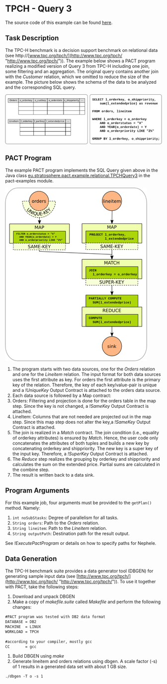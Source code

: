 TPCH - Query 3
==============

The source code of this example can be found
[here](https://github.com/dimalabs/ozone/blob/master/pact/pact-examples/src/main/java/eu/stratosphere/pact/example/relational/TPCHQuery3.java "https://github.com/dimalabs/ozone/blob/master/pact/pact-examples/src/main/java/eu/stratosphere/pact/example/relational/TPCHQuery3.java").

Task Description
----------------

The TPC-H benchmark is a decision support benchmark on relational data
(see
http://[www.tpc.org/tpch/](http://www.tpc.org/tpch/ "http://www.tpc.org/tpch/")).
The example below shows a PACT program realizing a modified version of
Query 3 from TPC-H including one join, some filtering and an
aggregation. The original query contains another join with the
*Customer* relation, which we omitted to reduce the size of the example.
The picture below shows the schema of the data to be analyzed and the
corresponding SQL query.

[![](media/wiki/tpch3_taskdescription.2.png)](/Users/asteriosk/Downloads/dokuwiki/bin/lib/exe/detail.php?id=&media=tpch3_taskdescription.2.png "tpch3_taskdescription.2.png")

PACT Program
------------

The example PACT program implements the SQL Query given above in the
Java class
[eu.stratosphere.pact.example.relational.TPCHQuery3](https://github.com/dimalabs/ozone/blob/master/pact/pact-examples/src/main/java/eu/stratosphere/pact/example/relational/TPCHQuery3.java "https://github.com/dimalabs/ozone/blob/master/pact/pact-examples/src/main/java/eu/stratosphere/pact/example/relational/TPCHQuery3.java")
in the pact-examples module.

[![](media/wiki/tpch3_pactprogram.2.png)](media/wiki/tpch3_pactprogram.2.png "tpch3_pactprogram.2.png")

1.  The program starts with two data sources, one for the *Orders*
    relation and one for the *Lineitem* relation. The input format for
    both data sources uses the first attribute as key. For orders the
    first attribute is the primary key of the relation. Therefore, the
    key of each key/value-pair is unique and a *!UniqueKey* Output
    Contract is attached to the orders data source.
2.  Each data source is followed by a Map contract:
3.  Orders: Filtering and projection is done for the orders table in the
    map step. Since the key is not changed, a *!SameKey* Output Contract
    is attached.
4.  LineItem: Columns that are not needed are projected out in the map
    step. Since this map step does not alter the key,a *!SameKey* Output
    Contract is attached.
5.  The join is realized in a *Match* contract. The join condition
    (i.e., equality of orderkey attributes) is ensured by *Match*.
    Hence, the user code only concatenates the attributes of both tuples
    and builds a new key by concatenating orderkey and shippriority. The
    new key is a super key of the input key. Therefore, a *!SuperKey*
    Output Contract is attached.
6.  The *Reduce* step realizes the grouping by orderkey and shippriority
    and calculates the sum on the extended price. Partial sums are
    calculated in the combine step.
7.  The result is written back to a data sink.

Program Arguments
-----------------

For this example job, four arguments must be provided to the `getPlan()`
method. Namely:

1.  `int noSubStasks`: Degree of parallelism for all tasks.
2.  `String orders`: Path to the *Orders* relation.
3.  `String lineitem`: Path to the *Lineitem* relation.
4.  `String outputPath`: Destination path for the result output.

See *!ExecutePactProgram* or details on how to specify paths for
Nephele.

Data Generation
---------------

The TPC-H benchmark suite provides a data generator tool (DBGEN) for
generating sample input data (see
[http://www.tpc.org/tpch/](http://www.tpc.org/tpch/ "http://www.tpc.org/tpch/")).
To use it together with PACT, take the following steps:

1.  Download and unpack DBGEN
2.  Make a copy of *makefile.suite* called *Makefile* and perform the
    following changes:

<!-- -->

    #PACT program was tested with DB2 data format
    DATABASE = DB2
    MACHINE  = LINUX
    WORKLOAD = TPCH

    #according to your compiler, mostly gcc
    CC       = gcc
     

1.  Build DBGEN using *make*
2.  Generate lineitem and orders relations using dbgen. A scale factor
    (-s) of 1 results in a generated data set with about 1 GB size.

<!-- -->

    ./dbgen -T o -s 1
     

